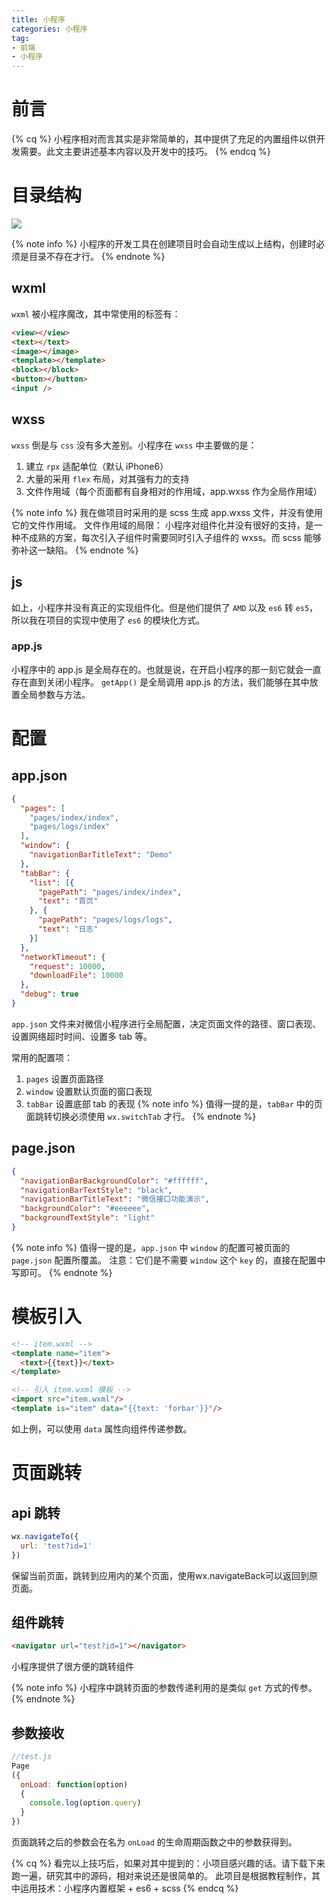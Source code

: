 ```yaml
---
title: 小程序
categories: 小程序
tag: 
- 前端
- 小程序
---
```


# 前言

{% cq %}
小程序相对而言其实是非常简单的，其中提供了充足的内置组件以供开发需要。此文主要讲述基本内容以及开发中的技巧。
{% endcq %}

# 目录结构

<img src='/images/小程序/Applet.png' />

{% note info %}
小程序的开发工具在创建项目时会自动生成以上结构，创建时必须是目录不存在才行。
{% endnote %}

## wxml
`wxml` 被小程序魔改，其中常使用的标签有：
```html
<view></view>
<text></text>
<image></image>
<template></template>
<block></block>
<button></button>
<input />
```

## wxss
`wxss` 倒是与 `css` 没有多大差别。小程序在 `wxss` 中主要做的是：
1. 建立 `rpx` 适配单位（默认 iPhone6）
2. 大量的采用 `flex` 布局，对其强有力的支持
3. 文件作用域（每个页面都有自身相对的作用域，app.wxss 作为全局作用域）

{% note info %}
我在做项目时采用的是 scss 生成 app.wxss 文件，并没有使用它的文件作用域。
文件作用域的局限：
小程序对组件化并没有很好的支持，是一种不成熟的方案，每次引入子组件时需要同时引入子组件的 wxss。而 scss 能够弥补这一缺陷。
{% endnote %}

## js
如上，小程序并没有真正的实现组件化。但是他们提供了 `AMD` 以及 `es6` 转 `es5`，所以我在项目的实现中使用了 `es6` 的模块化方式。

### app.js
小程序中的 app.js 是全局存在的。也就是说，在开启小程序的那一刻它就会一直存在直到关闭小程序。
`getApp()` 是全局调用 app.js 的方法，我们能够在其中放置全局参数与方法。

# 配置

## app.json
```json
{
  "pages": [
    "pages/index/index",
    "pages/logs/index"
  ],
  "window": {
    "navigationBarTitleText": "Demo"
  },
  "tabBar": {
    "list": [{
      "pagePath": "pages/index/index",
      "text": "首页"
    }, {
      "pagePath": "pages/logs/logs",
      "text": "日志"
    }]
  },
  "networkTimeout": {
    "request": 10000,
    "downloadFile": 10000
  },
  "debug": true
}
```
`app.json` 文件来对微信小程序进行全局配置，决定页面文件的路径、窗口表现、设置网络超时时间、设置多 tab 等。

常用的配置项：
1. `pages` 设置页面路径
2. `window` 设置默认页面的窗口表现
3. `tabBar` 设置底部 tab 的表现
{% note info %}
值得一提的是，`tabBar` 中的页面跳转切换必须使用 `wx.switchTab` 才行。
{% endnote %}

## page.json
```json
{
  "navigationBarBackgroundColor": "#ffffff",
  "navigationBarTextStyle": "black",
  "navigationBarTitleText": "微信接口功能演示",
  "backgroundColor": "#eeeeee",
  "backgroundTextStyle": "light"
}
```
{% note info %}
值得一提的是，`app.json` 中 `window` 的配置可被页面的 `page.json` 配置所覆盖。
注意：它们是不需要 `window` 这个 `key` 的，直接在配置中写即可。
{% endnote %}

# 模板引入
```html
<!-- item.wxml -->
<template name="item">
  <text>{{text}}</text>
</template>
```
```html
<!-- 引入 item.wxml 模板 -->
<import src="item.wxml"/>
<template is="item" data="{{text: 'forbar'}}"/>
```
如上例，可以使用 `data` 属性向组件传递参数。

# 页面跳转

## api 跳转
```js
wx.navigateTo({
  url: 'test?id=1'
})
```
保留当前页面，跳转到应用内的某个页面，使用wx.navigateBack可以返回到原页面。

## 组件跳转
```html
<navigator url="test?id=1"></navigator>
```
小程序提供了很方便的跳转组件

{% note info %}
小程序中跳转页面的参数传递利用的是类似 `get` 方式的传参。
{% endnote %}

## 参数接收
```js
//test.js
Page
({
  onLoad: function(option)
  {
    console.log(option.query)
  }
})
```
页面跳转之后的参数会在名为 `onLoad` 的生命周期函数之中的参数获得到。

{% cq %}
看完以上技巧后，如果对其中提到的：<a src='https://github.com/FriendlyJesse/ReaderAndMovie'>小项目</a>感兴趣的话。请下载下来跑一遍，研究其中的源码，相对来说还是很简单的。
此<a src='https://github.com/FriendlyJesse/ReaderAndMovie'>项目</a>是根据教程制作，其中运用技术：小程序内置框架 + es6 + scss
{% endcq %}